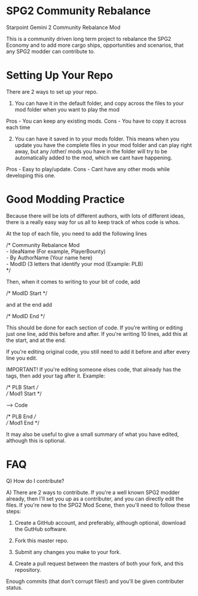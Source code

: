 SPG2 Community Rebalance
========================

Starpoint Gemini 2 Community Rebalance Mod

This is a community driven long term project to rebalance the SPG2 Economy and to add more cargo ships, opportunities and scenarios, that any SPG2 modder can contribute to.


Setting Up Your Repo
=====================
There are 2 ways to set up your repo.

1) You can have it in the default folder, and copy across the files to your mod folder when you want to play the mod

Pros - You can keep any existing mods. Cons - You have to copy it across each time

2) You can have it saved in to your mods folder. This means when you update you have the complete files in your mod folder and can play right away, but any /other/ mods you have in the folder will try to be automatically added to the mod, which we cant have happening. 

Pros - Easy to play/update. Cons - Cant have any other mods while developing this one.


Good Modding Practice
=====================
Because there will be lots of different authors, with lots of different ideas, there is a really easy way for us all to keep track of whos code is whos.

At the top of each file, you need to add the following lines

/* Community Rebalance Mod<br>
	- IdeaName (For example, PlayerBounty)<br>
	- By AuthorName (Your name here)<br>
	- ModID (3 letters that identify your mod (Example: PLB)<br>
*/

Then, when it comes to writing to your bit of code, add

/* ModID Start */

and at the end add

/* ModID End */

This should be done for each section of code. If you're writing or editing just one line, add this before and after. If you're writing 10 lines, add this at the start, and at the end.

If you're editing original code, you still need to add it before and after every line you edit.

IMPORTANT! If you're editing someone elses code, that already has the tags, then add your tag after it. Example:

/* PLB Start */<br>
/* Mod1 Start */<br>

--> Code

/* PLB End */<br>
/* Mod1 End */<br>

It may also be useful to give a small summary of what you have edited, although this is optional.


FAQ
====

Q) How do I contribute?

A) There are 2 ways to contribute. If you're a well known SPG2 modder already, then I'll set you up as a contributer, and you can directly edit the files. If you're new to the SPG2 Mod Scene, then you'll need to follow these steps:

1) Create a GitHub account, and preferably, although optional, download the GutHub software.

2) Fork this master repo.

3) Submit any changes you make to your fork.

4) Create a pull request between the masters of both your fork, and this repository.


Enough commits (that don't corrupt files!) and you'll be given contributer status.
